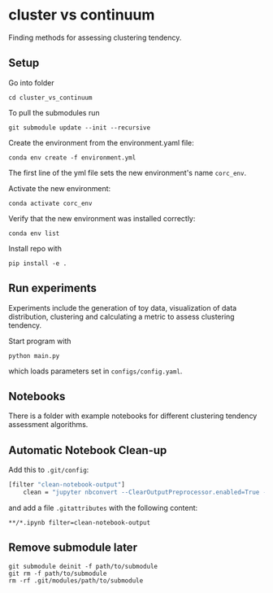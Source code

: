 # cluster vs continuum
Finding methods for assessing clustering tendency.

## Setup

Go into folder
```
cd cluster_vs_continuum
```
To pull the submodules run 
```
git submodule update --init --recursive
```
Create the environment from the environment.yaml file:
```
conda env create -f environment.yml
```

The first line of the yml file sets the new environment's name `corc_env`.

Activate the new environment:
```
conda activate corc_env
```

Verify that the new environment was installed correctly:
```
conda env list
```

Install repo with
```
pip install -e .
```

## Run experiments

Experiments include the generation of toy data, visualization of data distribution, clustering and calculating a metric to assess clustering tendency.

Start program with
```
python main.py
```
which loads parameters set in `configs/config.yaml`.

## Notebooks

There is a folder with example notebooks for different clustering tendency assessment algorithms.

## Automatic Notebook Clean-up

Add this to `.git/config`:
```bash
[filter "clean-notebook-output"]
    clean = "jupyter nbconvert --ClearOutputPreprocessor.enabled=True --to=notebook --stdin --stdout --log-level=ERROR"
```
and add a file `.gitattributes` with the following content:
```
**/*.ipynb filter=clean-notebook-output
```
## Remove submodule later
```
git submodule deinit -f path/to/submodule
git rm -f path/to/submodule
rm -rf .git/modules/path/to/submodule
```
